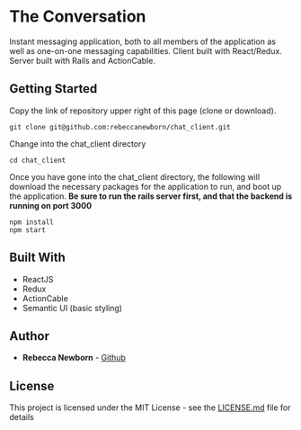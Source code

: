 # The Conversation

Instant messaging application, both to all members of the application as well as one-on-one messaging capabilities. Client built with React/Redux. Server built with Rails and ActionCable.

## Getting Started

Copy the link of repository upper right of this page (clone or download).

```
git clone git@github.com:rebeccanewborn/chat_client.git
```

Change into the chat_client directory

```
cd chat_client
```

Once you have gone into the chat_client directory, the following will download the necessary packages for the application to run, and boot up the application.
**Be sure to run the rails server first, and that the backend is running on port 3000**

```
npm install
npm start
```

## Built With

* ReactJS
* Redux
* ActionCable
* Semantic UI (basic styling)

## Author

* **Rebecca Newborn** - [Github](https://github.com/rebeccanewborn)

## License

This project is licensed under the MIT License - see the [LICENSE.md](LICENSE.md) file for details
